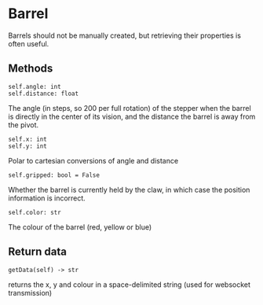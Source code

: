 # Barrel

Barrels should not be manually created, but retrieving their properties is often useful.

## Methods

    self.angle: int
    self.distance: float

The angle (in steps, so 200 per full rotation) of the stepper when the barrel is directly in the center of its vision, and the distance the barrel is away from the pivot.

    self.x: int
    self.y: int

Polar to cartesian conversions of angle and distance

    self.gripped: bool = False

Whether the barrel is currently held by the claw, in which case the position information is incorrect.

    self.color: str

The colour of the barrel (red, yellow or blue)

## Return data

    getData(self) -> str

returns the x, y and colour in a space-delimited string (used for websocket transmission)